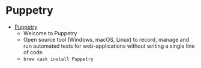 # Puppetry
- [Puppetry](https://puppetry.app/)
  -  Welcome to Puppetry
  - Open source tool (Windows, macOS, Linux) to record, manage and run automated tests for web-applications without writing a single line of code
  - `brew cask install Puppetry`
